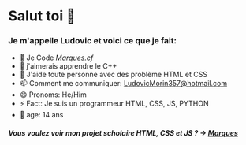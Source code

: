 # Salut toi 👋
### Je m'appelle Ludovic et voici ce que je fait:

- 🔭 Je Code *[Marques.cf](https://marques.cf)*
- 🌱 j'aimerais apprendre le C++
- 🤔 J'aide toute personne avec des problème HTML et CSS
- 📫 Comment me communiquer: LudovicMorin357@hotmail.com
- 😄 Pronoms: He/Him
- ⚡ Fact: Je suis un programmeur HTML, CSS, JS, PYTHON
- 🎉 age: 14 ans

##### Vous voulez voir mon projet scholaire HTML, CSS et JS ? -> [Marques](https://marques.cf)
